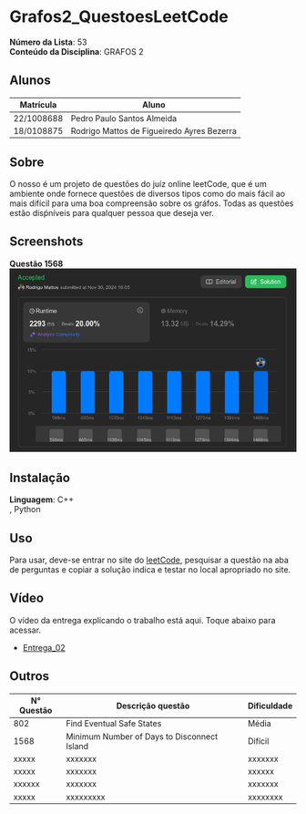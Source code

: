 # Grafos2_QuestoesLeetCode

**Número da Lista**: 53<br>
**Conteúdo da Disciplina**: GRAFOS 2<br>

## Alunos
|Matrícula | Aluno |
| -- | -- |
| 22/1008688  |  Pedro Paulo Santos Almeida |
| 18/0108875  |  Rodrigo Mattos de Figueiredo Ayres Bezerra |

## Sobre 
O nosso é um projeto de questões do juíz online leetCode, que é um ambiente onde fornece questões de diversos tipos como do mais fácil ao mais difícil para uma boa compreensão sobre os gráfos. Todas as questões estão disṕníveis para qualquer pessoa que deseja ver. 

## Screenshots

**Questão 1568**
![1568](/Questao-1568/assents/1568.png)

## Instalação 
**Linguagem**: C++<br> , Python<br>


## Uso 
Para usar, deve-se entrar no site do [leetCode](https://leetcode.com/), pesquisar a questão na aba de perguntas e copiar a solução indica e testar no local apropriado no site.

## Vídeo 
O vídeo da entrega explicando o trabalho está aqui. Toque abaixo para acessar.

- [Entrega_02]()
## Outros 
| N° Questão | Descrição questão | Dificuldade |
| --- | ------- | ---------- |
| 802 | Find Eventual Safe States  |   Média |
| 1568  | Minimum Number of Days to Disconnect Island   |   Difícil      |
| xxxxx | xxxxxxx   |   xxxxxxx      |
| xxxxx    | xxxxxxx  |  xxxxxx      |
| xxxxxx   | xxxxxxx  |   xxxxxxx       |
| xxxxx  | xxxxxxxxx  |  xxxxxxxx    |
